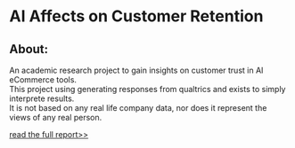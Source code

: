 # AI Affects on Customer Retention

## About:
An academic research project to gain insights on customer trust in AI eCommerce tools.<br> 
This project using generating responses from qualtrics and exists to simply interprete results.<br>
It is not based on any real life company data, nor does it represent the views of any real person.<br>

[read the full report>>](https://github.com/jacneeley/Customer_Trust_AI/blob/main/AI%20Effect%20on%20Customer%20Retention%20-%20Qualtrics%20Project%20Phase%202-Neeley.pdf)
